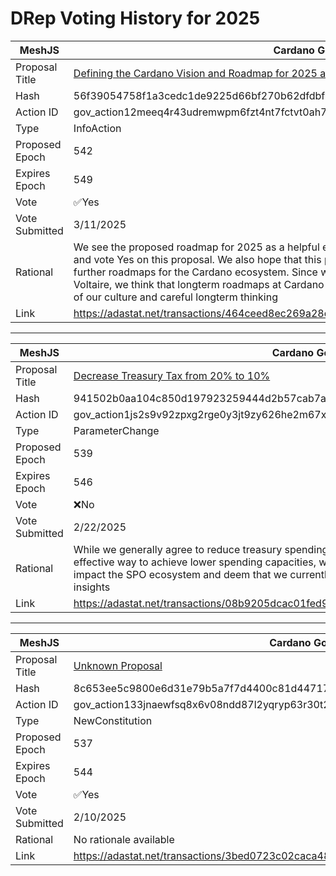 # DRep Voting History for 2025

| MeshJS      | Cardano Governance Actions                                                                                                              |
| -------------- | --------------------------------------------------------------------------------------------------------------------------------------- |
| Proposal Title | [Defining the Cardano Vision and Roadmap for 2025 and beyond](https://adastat.net/governances/56f39054758f1a3cedc1de9225d66bf270b62dfdbfbc5399f1d6d43aceffc63600)                                                                                                   |
| Hash           | 56f39054758f1a3cedc1de9225d66bf270b62dfdbfbc5399f1d6d43aceffc63600                                                                      |
| Action ID      | gov_action12meeq4r43udremwpm6fzt4nt7fctvt0ah7798x036m2r4nhlccmqqhmr9wx                                                                  |
| Type           | InfoAction                                                                                                                        |
| Proposed Epoch | 542                                                                                                                              |
| Expires Epoch  | 549                                                                                                                              |
| Vote           | ✅Yes                                                                                                                                   |
| Vote Submitted | 3/11/2025                                                                                                                              |
| Rational       | We see the proposed roadmap for 2025 as a helpful effort in building ecosystem wide alignment on top priorities, and vote Yes on this proposal. We also hope that this proposal will encourage other efforts which aim to propose further roadmaps for the Cardano ecosystem. Since we achieved the last of the initial Cardano Milestones with Voltaire, we think that longterm roadmaps at Cardano have proven their worth and value and are a existential part of our culture and careful longterm thinking |
|Link|https://adastat.net/transactions/464ceed8ec269a28d3fee305b1c0d397270b8193fbbb2557ab51c1b070f9171f |


---

| MeshJS      | Cardano Governance Actions                                                                                                              |
| -------------- | --------------------------------------------------------------------------------------------------------------------------------------- |
| Proposal Title | [Decrease Treasury Tax from 20% to 10%](https://adastat.net/governances/941502b0aa104c850d197923259444d2b57cab7af18b63143775465aaacc84f500)                                                                                                   |
| Hash           | 941502b0aa104c850d197923259444d2b57cab7af18b63143775465aaacc84f500                                                                      |
| Action ID      | gov_action1js2s9v92zpxg2rge0y3jt9zy626he2m67x9kx9phw4r942kvsn6sqfym0d7                                                                  |
| Type           | ParameterChange                                                                                                                        |
| Proposed Epoch | 539                                                                                                                              |
| Expires Epoch  | 546                                                                                                                              |
| Vote           | ❌No                                                                                                                                   |
| Vote Submitted | 2/22/2025                                                                                                                              |
| Rational       | While we generally agree to reduce treasury spending and think that reducing the allocation to the Treasury is a effective way to achieve lower spending capacities, we yet see that we lack research on how such changes will impact the SPO ecosystem and deem that we currently should not change treasury income before we have better insights |
|Link|https://adastat.net/transactions/08b9205dcac01fed95287f6dc82f744cf66792c1de9f65d318c1085d2bca5946 |


---

| MeshJS      | Cardano Governance Actions                                                                                                              |
| -------------- | --------------------------------------------------------------------------------------------------------------------------------------- |
| Proposal Title | [Unknown Proposal](https://adastat.net/governances/8c653ee5c9800e6d31e79b5a7f7d4400c81d44717ad4db633dc18d4c07e4a4fd00)                                                                                                   |
| Hash           | 8c653ee5c9800e6d31e79b5a7f7d4400c81d44717ad4db633dc18d4c07e4a4fd00                                                                      |
| Action ID      | gov_action133jnaewfsq8x6v08ndd87l2yqryp63r30t2dkceacxx5cply5n7sqzlcyqf                                                                  |
| Type           | NewConstitution                                                                                                                        |
| Proposed Epoch | 537                                                                                                                              |
| Expires Epoch  | 544                                                                                                                              |
| Vote           | ✅Yes                                                                                                                                   |
| Vote Submitted | 2/10/2025                                                                                                                              |
| Rational       | No rationale available |
|Link|https://adastat.net/transactions/3bed0723c02caca480d000ffa2ca4b4eec82cc8c02d5d8e5d3f9cac6e7bae1f1 |
